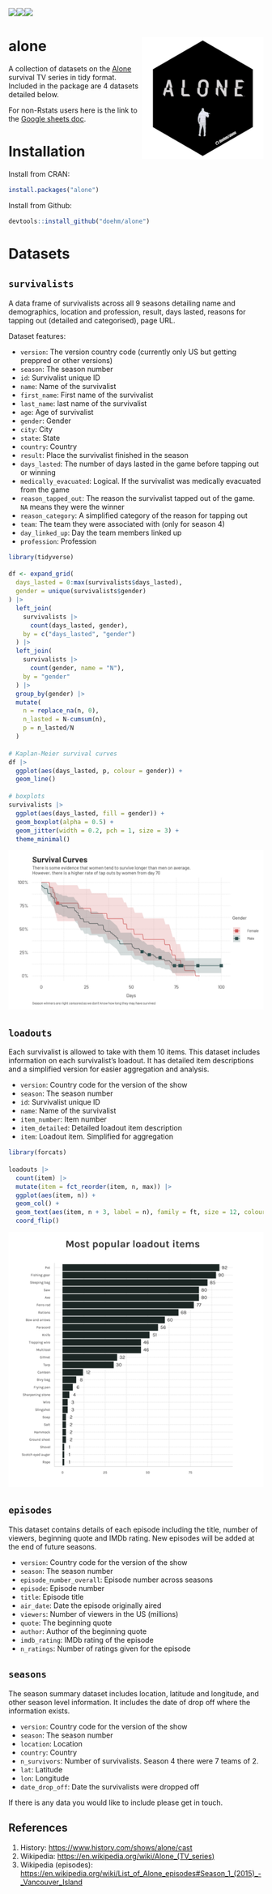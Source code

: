 
<img src='https://cranlogs.r-pkg.org/badges/alone'/><img src='https://cranlogs.r-pkg.org/badges/grand-total/alone'/><img src='https://www.r-pkg.org/badges/version/alone'/>

# alone <img src='dev/hex/hex.png' align="right" height="240" />

A collection of datasets on the
[Alone](https://www.history.com/shows/alone) survival TV series in tidy
format. Included in the package are 4 datasets detailed below.

For non-Rstats users here is the link to the [Google sheets
doc](https://docs.google.com/spreadsheets/d/1-ZGasLGFVv6t50cOOhcA0SW68jdBIASTh3KFA2o1PQY/edit?usp=sharing).

# Installation

Install from CRAN:

``` r
install.packages("alone")
```

Install from Github:

``` r
devtools::install_github("doehm/alone")
```

# Datasets

## `survivalists`

A data frame of survivalists across all 9 seasons detailing name and
demographics, location and profession, result, days lasted, reasons for
tapping out (detailed and categorised), page URL.

Dataset features:

- `version`: The version country code (currently only US but getting
  preppred or other versions)
- `season`: The season number
- `id`: Survivalist unique ID
- `name`: Name of the survivalist
- `first_name`: First name of the survivalist
- `last_name`: last name of the survivalist
- `age`: Age of survivalist
- `gender`: Gender
- `city`: City
- `state`: State
- `country`: Country
- `result`: Place the survivalist finished in the season
- `days_lasted`: The number of days lasted in the game before tapping
  out or winning
- `medically_evacuated`: Logical. If the survivalist was medically
  evacuated from the game
- `reason_tapped_out`: The reason the survivalist tapped out of the
  game. `NA` means they were the winner
- `reason_category`: A simplified category of the reason for tapping out
- `team`: The team they were associated with (only for season 4)
- `day_linked_up`: Day the team members linked up
- `profession`: Profession

``` r
library(tidyverse)

df <- expand_grid(
  days_lasted = 0:max(survivalists$days_lasted),
  gender = unique(survivalists$gender)
) |> 
  left_join(
    survivalists |> 
      count(days_lasted, gender),
    by = c("days_lasted", "gender")
  ) |> 
  left_join(
    survivalists |> 
      count(gender, name = "N"),
    by = "gender"
  ) |> 
  group_by(gender) |> 
  mutate(
    n = replace_na(n, 0),
    n_lasted = N-cumsum(n),
    p = n_lasted/N
  ) 

# Kaplan-Meier survival curves
df |> 
  ggplot(aes(days_lasted, p, colour = gender)) +
  geom_line() 

# boxplots
survivalists |> 
  ggplot(aes(days_lasted, fill = gender)) +
  geom_boxplot(alpha = 0.5) +
  geom_jitter(width = 0.2, pch = 1, size = 3) +
  theme_minimal()
```

<img src='dev/hex/gender-km.png'>

## `loadouts`

Each survivalist is allowed to take with them 10 items. This dataset
includes information on each survivalist’s loadout. It has detailed item
descriptions and a simplified version for easier aggregation and
analysis.

- `version`: Country code for the version of the show
- `season`: The season number
- `id`: Survivalist unique ID
- `name`: Name of the survivalist
- `item_number`: Item number
- `item_detailed`: Detailed loadout item description
- `item`: Loadout item. Simplified for aggregation

``` r
library(forcats)

loadouts |>
  count(item) |>
  mutate(item = fct_reorder(item, n, max)) |>
  ggplot(aes(item, n)) +
  geom_col() +
  geom_text(aes(item, n + 3, label = n), family = ft, size = 12, colour = txt) +
  coord_flip()
```

<img src='dev/images/items.png'>

## `episodes`

This dataset contains details of each episode including the title,
number of viewers, beginning quote and IMDb rating. New episodes will be
added at the end of future seasons.

- `version`: Country code for the version of the show
- `season`: The season number
- `episode_number_overall`: Episode number across seasons
- `episode`: Episode number
- `title`: Episode title
- `air_date`: Date the episode originally aired
- `viewers`: Number of viewers in the US (millions)
- `quote`: The beginning quote
- `author`: Author of the beginning quote
- `imdb_rating`: IMDb rating of the episode
- `n_ratings`: Number of ratings given for the episode

## `seasons`

The season summary dataset includes location, latitude and longitude,
and other season level information. It includes the date of drop off
where the information exists.

- `version`: Country code for the version of the show
- `season`: The season number
- `location`: Location
- `country`: Country
- `n_survivors`: Number of survivalists. Season 4 there were 7 teams of
  2.
- `lat`: Latitude
- `lon`: Longitude
- `date_drop_off`: Date the survivalists were dropped off

If there is any data you would like to include please get in touch.

## References

1.  History: <https://www.history.com/shows/alone/cast>
2.  Wikipedia: <https://en.wikipedia.org/wiki/Alone_(TV_series)>
3.  Wikipedia (episodes):
    <https://en.wikipedia.org/wiki/List_of_Alone_episodes#Season_1_(2015)_-_Vancouver_Island>
